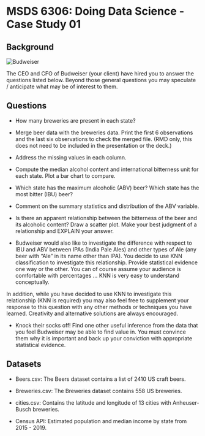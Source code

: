 # MSDS 6306:  Doing Data Science - Case Study 01

## Background

![Budweiser](logo.jpg)

The CEO and CFO of Budweiser (your client) have hired you to answer the questions listed below. Beyond those general questions you may speculate / anticipate what may be of interest to them.  

## Questions

* How many breweries are present in each state?

* Merge beer data with the breweries data. Print the first 6 observations and the last six observations to check the merged file.  (RMD only, this does not need to be included in the presentation or the deck.)

* Address the missing values in each column.

* Compute the median alcohol content and international bitterness unit for each state. Plot a bar chart to compare. 

* Which state has the maximum alcoholic (ABV) beer? Which state has the most bitter (IBU) beer?

* Comment on the summary statistics and distribution of the ABV variable.

* Is there an apparent relationship between the bitterness of the beer and its alcoholic content? Draw a scatter plot.  Make your best judgment of a relationship and EXPLAIN your answer.

* Budweiser would also like to investigate the difference with respect to IBU and ABV between IPAs (India Pale Ales) and other types of Ale (any beer with “Ale” in its name other than IPA).  You decide to use KNN classification to investigate this relationship.  Provide statistical evidence one way or the other. You can of course assume your audience is comfortable with percentages … KNN is very easy to understand conceptually.

In addition, while you have decided to use KNN to investigate this relationship (KNN is required) you may also feel free to supplement your response to this question with any other methods or techniques you have learned.  Creativity and alternative solutions are always encouraged.  

* Knock their socks off!  Find one other useful inference from the data that you feel Budweiser may be able to find value in.  You must convince them why it is important and back up your conviction with appropriate statistical evidence. 

## Datasets

* Beers.csv:  The Beers dataset contains a list of 2410 US craft beers. 

* Breweries.csv:  The Breweries dataset contains 558 US breweries.

* cities.csv:  Contains the latitude and longitude of 13 cities with Anheuser-Busch breweries.

* Census API:  Estimated population and median income by state from 2015 - 2019.



